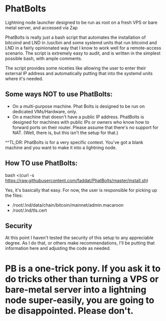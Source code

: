 # PhatBolts
Lightning node launcher designed to be run as root on a fresh VPS or bare metal server, and accessed via Zap

PhatBolts is really just a bash script that automates the installation of bitcoind and LND in /usr/bin and some systemd units that run bitcoind and LND in a fairly opinionated way that I know to work well for a remote-access scenario.  The script is extremely easy to audit, and is written in the simplest possible bash, with ample comments.  

The script provides some niceties like allowing the user to enter their external IP address and automatically putting that into the systemd units where it's needed.  

## Some ways NOT to use PhatBolts:
* On a multi-purpose machine.  Phat Bolts is designed to be run on dedicated VMs/Hardware, only.  
* On a machine that doesn't have a public IP address.  PhatBolts is designed for machines with public IPs or owners who know how to forward ports on their router.  Please assume that there's no support for NAT.  (Well, there is, but this isn't the setup for that.)

^^TL;DR:  PhatBolts is for a very specific context.  You've got a blank machine and you want to make it into a lightning node.


## How TO use PhatBolts:
bash <(curl -s https://raw.githubusercontent.com/faddat/PhatBolts/master/install.sh)

Yes, it's basically that easy.  For now, the user is responsible for picking up the files:

* /root/.lnd/data/chain/bitcoin/mainnet/admin.macaroon
* /root/.lnd/tls.cert

## Security

At this point I haven't tested the security of this setup to any appreciable degree.  As I do that, or others make recommendations, I'll be putting that information here and adjusting the code as needed.  

# PB is a one-trick pony.  If you ask it to do tricks other than turning a VPS or bare-metal server into a lightning node super-easily, you are going to be disappointed.  Please don't.  

